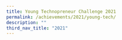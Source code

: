 ```yaml
---
title: Young Technopreneur Challenge 2021
permalink: /achievements/2021/young-tech/
description: ""
third_nav_title: "2021"
---
```

